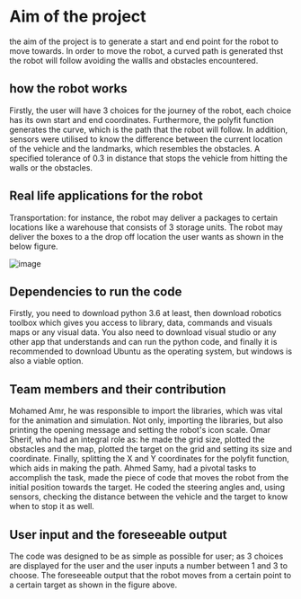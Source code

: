 # Aim of the project
the aim of the project is to generate a start and end point for the robot to move towards. In order to move the robot, a curved path is generated thst the robot will follow avoiding the wallls and obstacles encountered.

## how the robot works
Firstly, the user will have 3 choices for the journey of the robot, each choice has its own start and end coordinates. Furthermore, the polyfit function generates the curve, which is the path that the robot will follow. In addition, sensors were utilised to know the difference between the current location of the vehicle and the landmarks, which resembles the obstacles. A specified tolerance of 0.3 in distance that stops the vehicle from hitting the walls or the obstacles.

## Real life applications for the robot
Transportation: for instance, the robot may deliver a packages to certain locations like a warehouse that consists of 3 storage units. The robot may deliver the boxes to a the drop off location the user wants as shown in the below figure.

![image](https://user-images.githubusercontent.com/104323652/206169501-c55e5f73-1e10-48a4-b346-cffa58a30789.png)








## Dependencies to run the code 
Firstly, you need to download python 3.6 at least, then download robotics toolbox which gives you access to library, data, commands and visuals maps or any visual data. You also need to download visual studio or any other app that understands and can run the python code, and finally it is recommended to download Ubuntu as the operating system, but windows is also a viable option.

## Team members and their contribution
Mohamed Amr, he was responsible to import the libraries, which was vital for the animation and simulation. Not only, importing the libraries, but also printing the opening message and setting the robot's icon scale.
Omar Sherif, who had an integral role as: he made the grid size, plotted the obstacles and the map, plotted the target on the grid and setting its size and coordinate. Finally, splitting the X and Y coordinates for the polyfit function, which aids in making the path.
Ahmed Samy, had a pivotal tasks to accomplish the task, made the piece of code that moves the robot from the initial position towards the target. He coded the steering angles and, using sensors, checking the distance between the vehicle and the target to know when to stop it as well.

## User input and the foreseeable output
The code was designed to be as simple as possible for user; as 3 choices are displayed for the user and the user inputs a number between 1 and 3 to choose. The foreseeable output that the robot moves from a certain point to a certain target as shown in the figure above.
